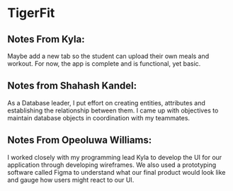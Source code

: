 # TigerFit
## Notes From Kyla:
  Maybe add a new tab so the student can upload their own meals and workout. For now, the app is complete and is functional, yet basic.
## Notes from Shahash Kandel:
  As a Database leader, I put effort on creating entities, attributes and establishing the relationship between them. I came up with objectives to maintain database objects in coordination with my teammates.
## Notes From Opeoluwa Williams:
  I worked closely with my programming lead Kyla to develop the UI for our application through developing wireframes. We also used a prototyping software called Figma to understand what our final product would look like and gauge how users might react to our UI. 

